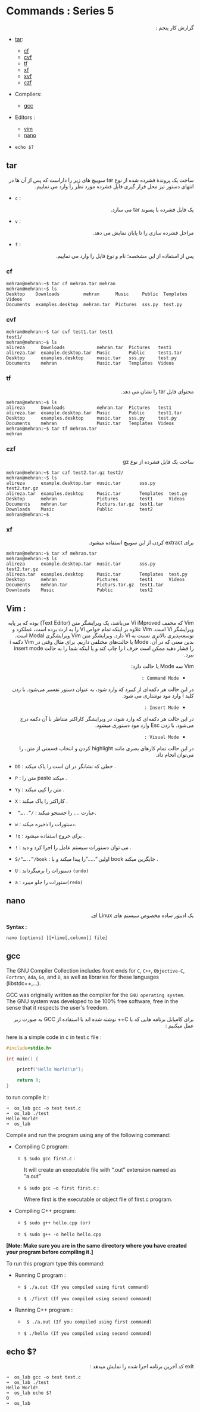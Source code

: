 # Commands  : Series 5

<div dir="rtl" markdown="1">
گزارش کار پنجم :‌
<div dir="ltr" markdown="1">

* [tar](#tar):
    * [cf](#cf)
    * [cvf](#cvf)
    * [tf](#tf)
    * [xf](#xf)
    * [xvf](#xvf)
    * [czf](#czf)


* Compilers:

    * [gcc](#gcc)

* Editors :
    * [vim](#vim)
    * [nano](#nano)

* `echo $?`


## tar

<div dir="rtl" markdown="1">
ساخت یک پروندۀ فشرده شده از نوع tar
سوییچ های زیر را داراست که پس از آن ها در انتهای دستور نیز محل قرار گیری فایل فشرده مورد نظر را وارد می نماییم.
<div dir="ltr" markdown="1">

* `c` : 

<div dir="rtl" markdown="1">
یک فایل فشرده با پسوند tar می سازد.
<div dir="ltr" markdown="1">

* `v` : 

<div dir="rtl" markdown="1">
مراحل فشرده سازی را تا پایان نمایش می دهد.
<div dir="ltr" markdown="1">

* `f` :

<div dir="rtl" markdown="1">
 پس از استفاده از این مشخصه؛ نام و نوع فایل را وارد می نماییم.
<div dir="ltr" markdown="1">

### cf

```
mehran@mehran:~$ tar cf mehran.tar mehran
mehran@mehran:~$ ls
Desktop    Downloads         mehran      Music     Public  Templates  Videos
Documents  examples.desktop  mehran.tar  Pictures  sss.py  test.py
```

### cvf 

```
mehran@mehran:~$ tar cvf test1.tar test1
test1/
mehran@mehran:~$ ls
alireza      Downloads            mehran.tar  Pictures   test1
alireza.tar  example.desktop.tar  Music       Public     test1.tar
Desktop      examples.desktop     music.tar   sss.py     test.py
Documents    mehran               Music.tar   Templates  Videos
```


### tf
<div dir="rtl" markdown="1">
محتوای فایل tar  را نشان می دهد. 
<div dir="ltr" markdown="1">

```
mehran@mehran:~$ ls
alireza      Downloads            mehran.tar  Pictures   test1
alireza.tar  example.desktop.tar  Music       Public     test1.tar
Desktop      examples.desktop     music.tar   sss.py     test.py
Documents    mehran               Music.tar   Templates  Videos
mehran@mehran:~$ tar tf mehran.tar 
mehran
```


### czf 
<div dir="rtl" markdown="1">
 ساخت یک فایل فشرده از نوع gz
<div dir="ltr" markdown="1">

```
mehran@mehran:~$ tar czf test2.tar.gz test2/
mehran@mehran:~$ ls
alireza      example.desktop.tar  music.tar       sss.py     test2.tar.gz
alireza.tar  examples.desktop     Music.tar       Templates  test.py
Desktop      mehran               Pictures        test1      Videos
Documents    mehran.tar           Picturs.tar.gz  test1.tar
Downloads    Music                Public          test2
mehran@mehran:~$ 
```


### xf 
<div dir="rtl" markdown="1">
 برای extract کردن از این سوییچ استفاده میشود.
<div dir="ltr" markdown="1">

```
mehran@mehran:~$ tar xf mehran.tar
mehran@mehran:~$ ls
alireza      example.desktop.tar  music.tar       sss.py     test2.tar.gz
alireza.tar  examples.desktop     Music.tar       Templates  test.py
Desktop      mehran               Pictures        test1      Videos
Documents    mehran.tar           Picturs.tar.gz  test1.tar
Downloads    Music                Public          test2
```

## Vim : 

<div dir="rtl" markdown="1">
Vim که مخفف Vi iMproved می‌باشد، یک ویرایشگر متن (Text Editor) بوده که بر پایه ویرایشگر Vi است. Vim علاوه بر اینکه تمام خواص Vi را به ارث برده است، عملکرد و توسعه‌پذیری بالاتری نسبت به Vi دارد.
ویرایشگر متن Vim ویرایشگری Modal است. بدین معنی که در آن، Mode یا حالت‌های مختلفی داریم. برای مثال وقتی در Vim دکمه i را فشار دهید ممکن است حرف i را چاپ کند و یا اینکه شما را به حالت insert mode ببرد.

Vim سه Mode یا حالت دارد:
<div dir="rtl" markdown="1">

* `Command Mode : `
<div dir="rtl" markdown="1">
در این حالت هر دکمه‌ای از کیبرد که وارد شود، به عنوان دستور تفسیر می‌شود.
 با زدن کلید I وارد مود نوشتاری می شود.
<div dir="rtl" markdown="1">

* `Insert Mode : `
<div dir="rtl" markdown="1">
در این حالت هر دکمه‌ای که وارد شود، در ویرایشگر کاراکتر متناظر با آن دکمه درج می‌شود.
با زدن Esc وارد مود دستوری میشود.
<div dir="rtl" markdown="1">

* `Visual Mode : `
<div dir="rtl" markdown="1">
در این حالت تمام کارهای بصری مانند highlight کردن و انتخاب قسمتی از متن، را می‌توان انجام داد.
<div dir="rtl" markdown="1">

<div dir="ltr" markdown="1">

* `DD` :  خطی که نشانگر در ان است را پاک میکند .

* `P` : متن را paste میکند .

* `Yy` : متن را کپی میکند .

* `X` : کاراکتر را پاک میکند .

* ` “…..”/` : عبارت …. را 
جستجو میکند.

* `w` : دستورات را ذخیره میکند.

* `!q` : برای خروج استفاده میشود .

* `!` : می توان دستورات سیستم عامل را اجرا کرد و دید .

* `S/“…..”/book` : اولین “…..”را پیدا میکند و با book جایگزین میکند .

* `U` : دستورات را برمیگرداند `(undo)`

* `a` : ستورات را جلو میبرد`(redo)`
<div dir="ltr" markdown="1">

## nano

<div dir="rtl" markdown="1">
یک ادیتور ساده مخصوص سیستم های Linux ای. 
<div dir="rtl" markdown="1">

<div dir="ltr" markdown="1">

**Syntax :**

`nano [options] [[+line[,column]] file]`
<div dir="ltr" markdown="1">

## gcc 

The GNU Compiler Collection includes front ends for `C`, `C++`, `Objective-C`, `Fortran`, `Ada`, `Go`, and `D`, as well as libraries for these languages (libstdc++,...).

GCC was originally written as the compiler for the `GNU operating system`. The GNU system was developed to be 100% free software, free in the sense that it respects the user's freedom.

<div dir="rtl" markdown="1">
برای کامپایل برنامه هایی که با C++ نوشته شده اند با استفاده از GCC به صورت زیر عمل میکنیم  : 
<div dir="rtl" markdown="1">


<div dir="ltr" markdown="1">

here is a simple code in c in test.c file : 

```c
#include<stdio.h>

int main() {

    printf("Hello World!\n");

    return 0;
}
```

to run compile it : 

```
➜  os_lab gcc -o test test.c 
➜  os_lab ./test 
Hello World!
➜  os_lab 
```

Compile and run the program using any of the following command:

* Compiling C program:

    * `$ sudo gcc first.c` : 
    
      It will create an executable file with “.out” extension named as “a.out”
    * `$ sudo gcc –o first first.c` : 

         Where first is the executable or object file of first.c program.

* Compiling C++ program:

    * `$ sudo g++ hello.cpp (or)`

    * `$ sudo g++ -o hello hello.cpp`

**[Note: Make sure you are in the same directory where you have created your program before compiling it.]**

To run this program type this command:

* Running C program : 

    * `$ ./a.out (If you compiled using first command)`

    * `$ ./first (If you compiled using second command)`

* Running C++ program : 

    *  ` $ ./a.out (If you compiled using first command)`

    *   `$ ./hello (If you compiled using second command)`

## echo $?

<div dir="rtl" markdown="1">
exit کد آخرین برنامه اجرا شده را نمایش میدهد : 
<div dir="rtl" markdown="1">

<div dir="ltr" markdown="1">

```
➜  os_lab gcc -o test test.c 
➜  os_lab ./test 
Hello World!
➜  os_lab echo $?
0
➜  os_lab 
```